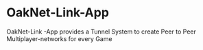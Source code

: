 # OakNet-Link-App
OakNet-Link -App provides a Tunnel System to create Peer to Peer Multiplayer-networks for every Game
